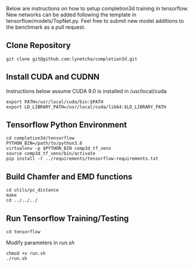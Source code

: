 Below are instructions on how to setup completion3d training in tensorflow.
New networks can be added following the template in tensorflow/models/TopNet.py.
Feel free to submit new model additions to the benchmark as a pull request.

## Clone Repository

```
git clone git@github.com:lynetcha/completion3d.git
```

## Install CUDA and CUDNN

Instructions below assume CUDA 9.0 is installed in /usr/local/cuda

```
export PATH=/usr/local/cuda/bin:$PATH
export LD_LIBRARY_PATH=/usr/local/cuda/lib64:$LD_LIBRARY_PATH
```

## Tensorflow Python Environment

```
cd completion3d/tensorflow
PYTHON_BIN=/path/to/python3.6
virtualenv -p $PYTHON_BIN comp3d_tf_venv
source comp3d_tf_venv/bin/activate
pip install -r ../requirements/tensorflow-requirements.txt

```

## Build Chamfer and EMD functions

```
cd utils/pc_distance
make
cd ../../../
```

## Run Tensorflow Training/Testing

```
cd tensorflow
```

Modify parameters in *run.sh*

```
chmod +x run.sh
./run.sh
```
